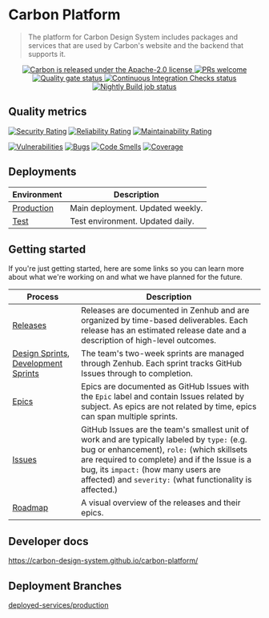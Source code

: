 # Carbon Platform

> The platform for Carbon Design System includes packages and services that are used by Carbon's
> website and the backend that supports it.

<p align="center">
  <a href="https://github.com/carbon-design-system/carbon/blob/master/LICENSE">
    <img
      src="https://img.shields.io/badge/license-Apache--2.0-blue.svg"
      alt="Carbon is released under the Apache-2.0 license"
    />
  </a>
  <a href="https://github.com/carbon-design-system/carbon-platform/blob/master/docs/CONTRIBUTING.md">
    <img
      src="https://img.shields.io/badge/PRs-welcome-brightgreen.svg"
      alt="PRs welcome"
    />
  </a>
  <a href="https://sonarcloud.io/dashboard?id=carbon-design-system_carbon-platform">
    <img
      src="https://sonarcloud.io/api/project_badges/measure?project=carbon-design-system_carbon-platform&metric=alert_status"
      alt="Quality gate status"
    />
  </a>
  <a href="https://github.com/carbon-design-system/carbon-platform/actions/workflows/ci-checks.yml">
    <img
      src="https://github.com/carbon-design-system/carbon-platform/actions/workflows/ci-checks.yml/badge.svg"
      alt="Continuous Integration Checks status"
    />
  </a>
  <a href="https://github.com/carbon-design-system/carbon-platform/actions/workflows/nightly.yml">
    <img
      src="https://github.com/carbon-design-system/carbon-platform/actions/workflows/nightly.yml/badge.svg"
      alt="Nightly Build job status"
    />
  </a>
</p>

## Quality metrics

[![Security Rating](https://sonarcloud.io/api/project_badges/measure?project=carbon-design-system_carbon-platform&metric=security_rating)](https://sonarcloud.io/summary/new_code?id=carbon-design-system_carbon-platform)
[![Reliability Rating](https://sonarcloud.io/api/project_badges/measure?project=carbon-design-system_carbon-platform&metric=reliability_rating)](https://sonarcloud.io/summary/new_code?id=carbon-design-system_carbon-platform)
[![Maintainability Rating](https://sonarcloud.io/api/project_badges/measure?project=carbon-design-system_carbon-platform&metric=sqale_rating)](https://sonarcloud.io/summary/new_code?id=carbon-design-system_carbon-platform)

[![Vulnerabilities](https://sonarcloud.io/api/project_badges/measure?project=carbon-design-system_carbon-platform&metric=vulnerabilities)](https://sonarcloud.io/summary/new_code?id=carbon-design-system_carbon-platform)
[![Bugs](https://sonarcloud.io/api/project_badges/measure?project=carbon-design-system_carbon-platform&metric=bugs)](https://sonarcloud.io/summary/new_code?id=carbon-design-system_carbon-platform)
[![Code Smells](https://sonarcloud.io/api/project_badges/measure?project=carbon-design-system_carbon-platform&metric=code_smells)](https://sonarcloud.io/summary/new_code?id=carbon-design-system_carbon-platform)
[![Coverage](https://sonarcloud.io/api/project_badges/measure?project=carbon-design-system_carbon-platform&metric=coverage)](https://sonarcloud.io/summary/new_code?id=carbon-design-system_carbon-platform)

## Deployments

| Environment                               | Description                      |
| ----------------------------------------- | -------------------------------- |
| [Production](next.carbondesignsystem.com) | Main deployment. Updated weekly. |
| [Test](next-test.carbondesignsystem.com)  | Test environment. Updated daily. |

## Getting started

If you're just getting started, here are some links so you can learn more about what we're working
on and what we have planned for the future.

| Process                                                                                                                                                                                                                                | Description                                                                                                                                                                                                                                                                                    |
| -------------------------------------------------------------------------------------------------------------------------------------------------------------------------------------------------------------------------------------- | ---------------------------------------------------------------------------------------------------------------------------------------------------------------------------------------------------------------------------------------------------------------------------------------------- |
| [Releases](https://app.zenhub.com/workspaces/platform-product-management-624ca9397d28730018df40c2/reports/release)                                                                                                                     | Releases are documented in Zenhub and are organized by time-based deliverables. Each release has an estimated release date and a description of high-level outcomes.                                                                                                                           |
| [Design Sprints](https://app.zenhub.com/workspaces/platform-design-624ca8ad03d709001dc542bf/reports/burndown), [Development Sprints](https://app.zenhub.com/workspaces/platform-development-624c3fc8b7972e001130fef7/reports/burndown) | The team's two-week sprints are managed through Zenhub. Each sprint tracks GitHub Issues through to completion.                                                                                                                                                                                |
| [Epics](https://github.com/carbon-design-system/carbon-platform/issues?q=is%3Aissue+is%3Aopen+label%3AEpic)                                                                                                                            | Epics are documented as GitHub Issues with the `Epic` label and contain Issues related by subject. As epics are not related by time, epics can span multiple sprints.                                                                                                                          |
| [Issues](https://github.com/carbon-design-system/carbon-platform/issues)                                                                                                                                                               | GitHub Issues are the team's smallest unit of work and are typically labeled by `type:` (e.g. bug or enhancement), `role:` (which skillsets are required to complete) and if the Issue is a bug, its `impact:` (how many users are affected) and `severity:` (what functionality is affected.) |
| [Roadmap](https://app.zenhub.com/workspaces/platform-product-c-624ca9397d28730018df40c2/roadmap)                                                                                                                                       | A visual overview of the releases and their epics.                                                                                                                                                                                                                                             |

## Developer docs

https://carbon-design-system.github.io/carbon-platform/

## Deployment Branches

[deployed-services/production](https://github.com/carbon-design-system/carbon-platform/tree/deployed-services/production)
